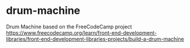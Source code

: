 # drum-machine
Drum Machine based on the FreeCodeCamp project https://www.freecodecamp.org/learn/front-end-development-libraries/front-end-development-libraries-projects/build-a-drum-machine
